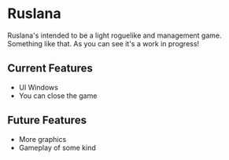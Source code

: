 # Ruslana

Ruslana's intended to be a light roguelike and management game. Something like that. As you can see it's a work in progress!

## Current Features

* UI Windows
* You can close the game

## Future Features

* More graphics
* Gameplay of some kind